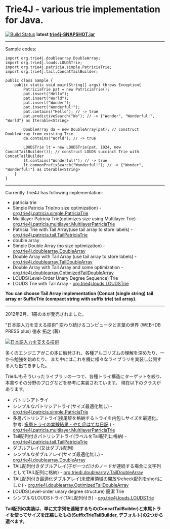 # Trie4J - various trie implementation for Java.

[![Build Status](https://buildhive.cloudbees.com/job/takawitter/job/trie4j/badge/icon)](https://buildhive.cloudbees.com/job/takawitter/job/trie4j/)
 **latest [trie4j-SNAPSHOT.jar](https://buildhive.cloudbees.com/job/takawitter/job/trie4j/lastSuccessfulBuild/artifact/trie4j/dist/trie4j-SNAPSHOT.jar)**

---
Sample codes:

	import org.trie4j.doublearray.DoubleArray;
	import org.trie4j.louds.LOUDSTrie;
	import org.trie4j.patricia.simple.PatriciaTrie;
	import org.trie4j.tail.ConcatTailBuilder;

	public class Sample {
		public static void main(String[] args) throws Exception{
			PatriciaTrie pat = new PatriciaTrie();
			pat.insert("Hello");
			pat.insert("World");
			pat.insert("Wonder");
			pat.insert("Wonderful!");
			pat.contains("Hello"); // -> true
			pat.predictiveSearch("Wo"); // -> {"Wonder", "Wonderful!", "World"} as Iterable<String>
			
			DoubleArray da = new DoubleArray(pat); // construct DoubleArray from existing Trie
			da.contains("World"); // -> true
			
			LOUDSTrie lt = new LOUDSTrie(pat, 1024, new ConcatTailBuilder()); // construct LOUDS succinct Trie with ConcatTailBuilder
			lt.contains("Wonderful!"); // -> true
			lt.commonPrefixSearch("Wonderful!"); // -> {"Wonder", "Wonderful!"} as Iterable<String>
		}
	}

---
Currently Trie4J has following implementation:
* patricia trie
 * Simple Patricia Trie(no size optimization)  - [org.trie4j.patricia.simple.PatriciaTrie](https://github.com/takawitter/trie4j/blob/master/trie4j/src/org/trie4j/patricia/simple/PatriciaTrie.java)
 * Multilayer Patricia Trie(optimizes size using Multilayer Trie) - [org.trie4j.patricia.multilayer.MultilayerPatriciaTrie](https://github.com/takawitter/trie4j/blob/master/trie4j/src/org/trie4j/patricia/multilayer/MultilayerPatriciaTrie.java)
 * Patricia Trie with Tail Array(use tail array to store labels)  - [org.trie4j.patricia.tail.TailPatriciaTrie](https://github.com/takawitter/trie4j/blob/master/trie4j/src/org/trie4j/patricia/tail/TailPatriciaTrie.java)
* double array
 * Simple Double Array (no size optimization) - [org.trie4j.doublearray.DoubleArray](https://github.com/takawitter/trie4j/blob/master/trie4j/src/org/trie4j/doublearray/DoubleArray.java)
 * Double Array with Tail Array (use tail array to store labels) - [org.trie4j.doublearray.TailDoubleArray](https://github.com/takawitter/trie4j/blob/master/trie4j/src/org/trie4j/doublearray/TailDoubleArray.java)
 * Double Array with Tail Array and some optimization - [org.trie4j.doublearray.OptimizedTailDoubleArray](https://github.com/takawitter/trie4j/blob/master/trie4j/src/org/trie4j/doublearray/OptimizedTailDoubleArray.java)
* LOUDS(Level-Order Unary Degree Sequence) Trie
 * LOUDS Trie with Tail Array - [org.trie4j.louds.LOUDSTrie](https://github.com/takawitter/trie4j/blob/master/trie4j/src/org/trie4j/louds/LOUDSTrie.java)

**You can choose Tail Array implementation (Concat (single string) tail array or SuffixTrie (compact string with suffix trie) tail array).**

---
2012年2月、1冊の本が発売されました。

"日本語入力を支える技術" 変わり続けるコンピュータと言葉の世界 (WEB+DB PRESS plus) 徳永 拓之 (著) 

 [![日本語入力を支える技術](http://ws.assoc-amazon.jp/widgets/q?_encoding=UTF8&Format=_SL110_&ASIN=4774149934&MarketPlace=JP&ID=AsinImage&WS=1&tag=takaoblogspot-22&ServiceVersion=20070822)](http://www.amazon.co.jp/gp/product/4774149934/ref=as_li_ss_il?ie=UTF8&tag=takaoblogspot-22&linkCode=as2&camp=247&creative=7399&creativeASIN=4774149934)

多くのエンジニアがこの本に触発され、各種アルゴリズムの理解を深めたり、一から勉強を始めたり、
また中にはこれを機に様々なライブラリを実装し公開する人も出てきました。

Trie4Jもそういったライブラリの一つで、各種トライ構造にターゲットを絞り、本書やその分野のブログなどを参考に実装されています。
現在以下のクラスがあります。

* パトリシアトライ
 * シンプルなパトリシアトライ(サイズ最適化無し) - [org.trie4j.patricia.simple.PatriciaTrie](https://github.com/takawitter/trie4j/blob/master/trie4j/src/org/trie4j/patricia/simple/PatriciaTrie.java)
 * 多層パトリシアトライ(接尾辞を格納するトライを内包しサイズを最適化。参考: [多層トライの実験結果 - やた＠はてな日記](http://d.hatena.ne.jp/s-yata/20101223/1293143633) ) - [org.trie4j.patricia.multilayer.MultilayerPatriciaTrie](https://github.com/takawitter/trie4j/blob/master/trie4j/src/org/trie4j/patricia/multilayer/MultilayerPatriciaTrie.java)
 * Tail配列付きパトリシアトライ(ラベルをTail配列に格納) - [org.trie4j.patricia.tail.TailPatriciaTrie](https://github.com/takawitter/trie4j/blob/master/trie4j/src/org/trie4j/patricia/tail/TailPatriciaTrie.java)
* ダブルアレイ(又はダブル配列)
 * シンプルなダブルアレイ(サイズ最適化無し) - [org.trie4j.doublearray.DoubleArray](https://github.com/takawitter/trie4j/blob/master/trie4j/src/org/trie4j/doublearray/DoubleArray.java)
 * TAIL配列付きダブルアレイ(子が一つだけのノードが連続する場合に文字列としてTAIL配列に格納) - [org.trie4j.doublearray.TailDoubleArray](https://github.com/takawitter/trie4j/blob/master/trie4j/src/org/trie4j/doublearray/TailDoubleArray.java)
 * TAIL配列付き最適化ダブルアレイ(未使用領域の開放やcheck配列をshortにした) - [org.trie4j.doublearray.OptimizedTailDoubleArray](https://github.com/takawitter/trie4j/blob/master/trie4j/src/org/trie4j/doublearray/OptimizedTailDoubleArray.java)
* LOUDS(Level-order unary degree structure) 簡潔 Trie
 * シンプルなLOUDSトライ(TAIL配列付き) - [org.trie4j.louds.LOUDSTrie](https://github.com/takawitter/trie4j/blob/master/trie4j/src/org/trie4j/louds/LOUDSTrie.java)

**Tail配列の実装は、単に文字列を連結するもの(ConcatTailBuilder)と末尾トライを使ってサイズを圧縮したもの(SuffixTrieTailBuilder, デフォルト)の2つから選べます。**

